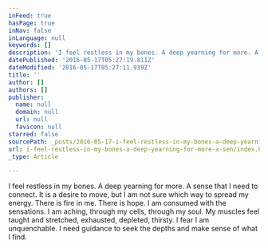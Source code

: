```yaml
---
inFeed: true
hasPage: true
inNav: false
inLanguage: null
keywords: []
description: 'I feel restless in my bones. A deep yearning for more. A sense that I need to connect. It is a desire to move, but I am not sure which way to spread my energy. There is fire in me. There is hope. I am consumed with the sensations. I am aching, through my cells, through my soul. My muscles feel taught and stretched, exhausted, depleted, thirsty. I fear I am unquenchable. I need guidance to seek the depths and make sense of what I find.'
datePublished: '2016-05-17T05:27:19.811Z'
dateModified: '2016-05-17T05:27:11.939Z'
title: ''
author: []
authors: []
publisher:
  name: null
  domain: null
  url: null
  favicon: null
starred: false
sourcePath: _posts/2016-05-17-i-feel-restless-in-my-bones-a-deep-yearning-for-more-a-sen.md
url: i-feel-restless-in-my-bones-a-deep-yearning-for-more-a-sen/index.html
_type: Article

---
```

I feel restless in my bones. A deep yearning for more. A sense that I need to connect. It is a desire to move, but I am not sure which way to spread my energy. There is fire in me. There is hope. I am consumed with the sensations. I am aching, through my cells, through my soul. My muscles feel taught and stretched, exhausted, depleted, thirsty. I fear I am unquenchable. I need guidance to seek the depths and make sense of what I find.
